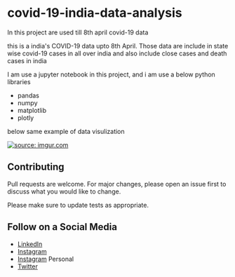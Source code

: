 # covid-19-india-data-analysis
In this project are used till 8th april covid-19 data

this is a india's COVID-19 data upto 8th April. Those data are include in state wise covid-19 cases in all over india and also include close cases and death cases in india


I am use a jupyter notebook in this project, and i am use a below python libraries
 - pandas
 - numpy
 - matplotlib
 - plotly

below same example of data visulization

<a href="https://imgur.com/dlGGnyG"><img src="https://i.imgur.com/dlGGnyG.png" title="source: imgur.com" /></a>


## Contributing
Pull requests are welcome. For major changes, please open an issue first to discuss what you would like to change.

Please make sure to update tests as appropriate.

## Follow on a Social Media
- [LinkedIn](https://bit.ly/2Ky3ho6)
- [Instagram](https://bit.ly/3b9Qeo4)
- [Instagram](https://bit.ly/32SXHV0) Personal
- [Twitter](https://bit.ly/3dbLJLC)

